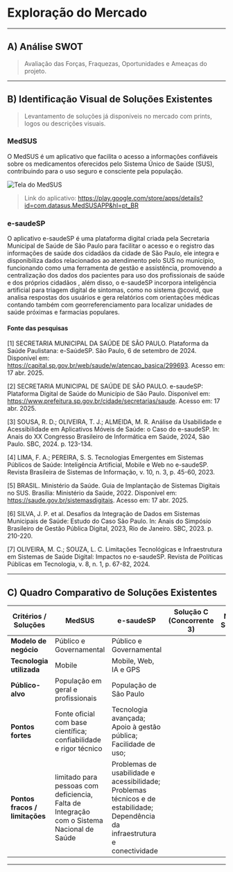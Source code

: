 # Exploração do Mercado

---

## A) Análise SWOT
> Avaliação das Forças, Fraquezas, Oportunidades e Ameaças do projeto.
>
---

## B) Identificação Visual de Soluções Existentes
> Levantamento de soluções já disponíveis no mercado com prints, logos ou descrições visuais.

### MedSUS 

O MedSUS é um aplicativo que facilita o acesso a informações confiáveis sobre os medicamentos oferecidos pelo Sistema Único de Saúde (SUS), contribuindo para o uso seguro e consciente pela população.


![Tela do MedSUS](https://drive.google.com/uc?export=view&id=1yrHJDqRcLxffCFMlGg-U5snu09UTmp2e)

> Link do aplicativo: https://play.google.com/store/apps/details?id=com.datasus.MedSUSAPP&hl=pt_BR

### e-saudeSP

O aplicativo e-saudeSP é uma plataforma digital criada pela Secretaria Municipal de Saúde de São Paulo para facilitar o acesso e o registro das informações de saúde dos cidadãos da cidade de São Paulo, ele integra e disponibiliza dados relacionados ao atendimento pelo SUS no município, funcionando como uma ferramenta de gestão e assistência, promovendo a centralização dos dados dos pacientes para uso dos profissionais de saúde e dos próprios cidadãos , além disso, o e-saudeSP incorpora inteligência artificial para triagem digital de sintomas, como no sistema @covid, que analisa respostas dos usuários e gera relatórios com orientações médicas contando também com georreferenciamento para localizar unidades de saúde próximas e farmacias populares. 



#### Fonte das pesquisas

[1] SECRETARIA MUNICIPAL DA SAÚDE DE SÃO PAULO. Plataforma da Saúde Paulistana: e-SaúdeSP. São Paulo, 6 de setembro de 2024. Disponível em: <https://capital.sp.gov.br/web/saude/w/atencao_basica/299693>. Acesso em: 17 abr. 2025.

[2] SECRETARIA MUNICIPAL DE SAÚDE DE SÃO PAULO. e-saudeSP: Plataforma Digital de Saúde do Município de São Paulo. Disponível em: <https://www.prefeitura.sp.gov.br/cidade/secretarias/saude>. Acesso em: 17 abr. 2025.

[3] SOUSA, R. D.; OLIVEIRA, T. J.; ALMEIDA, M. R. Análise da Usabilidade e Acessibilidade em Aplicativos Móveis de Saúde: o Caso do e-saudeSP. In: Anais do XX Congresso Brasileiro de Informática em Saúde, 2024, São Paulo. SBC, 2024. p. 123-134.

[4] LIMA, F. A.; PEREIRA, S. S. Tecnologias Emergentes em Sistemas Públicos de Saúde: Inteligência Artificial, Mobile e Web no e-saudeSP. Revista Brasileira de Sistemas de Informação, v. 10, n. 3, p. 45-60, 2023.

[5] BRASIL. Ministério da Saúde. Guia de Implantação de Sistemas Digitais no SUS. Brasília: Ministério da Saúde, 2022. Disponível em: <https://saude.gov.br/sistemasdigitais>. Acesso em: 17 abr. 2025.

[6] SILVA, J. P. et al. Desafios da Integração de Dados em Sistemas Municipais de Saúde: Estudo do Caso São Paulo. In: Anais do Simpósio Brasileiro de Gestão Pública Digital, 2023, Rio de Janeiro. SBC, 2023. p. 210-220.

[7] OLIVEIRA, M. C.; SOUZA, L. C. Limitações Tecnológicas e Infraestrutura em Sistemas de Saúde Digital: Impactos no e-saudeSP. Revista de Políticas Públicas em Tecnologia, v. 8, n. 1, p. 67-82, 2024.





---

## C) Quadro Comparativo de Soluções Existentes

| Critérios / Soluções        |            MedSUS                | e-saudeSP       | Solução C (Concorrente 3)       | Nossa Solução                   |
|-----------------------------|----------------------------------|----------------------------------|----------------------------------|----------------------------------|
| **Modelo de negócio**       | Público e Governamental          | Público e Governamental          |                                  |                                  |
| **Tecnologia utilizada**    | Mobile                           | Mobile, Web, IA e GPS            |                                  |                                  |
| **Público-alvo**            | População em geral e profissionais | População de São Paulo         |                                  |                                  |
| **Pontos fortes**           |Fonte oficial com base científica; confiabilidade e rigor técnico| Tecnologia avançada; Apoio à gestão pública; Facilidade de uso; |                                  |                                  |
| **Pontos fracos / limitações**|limitado para pessoas com deficiencia, Falta de Integração com o Sistema Nacional de Saúde| Problemas de usabilidade e acessibilidade; Problemas técnicos e de estabilidade; Dependência da infraestrutura e conectividade |                                  |                                  |


---

